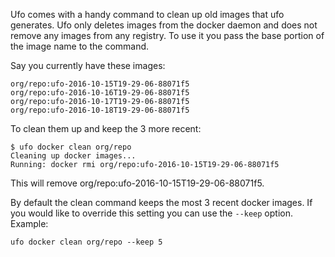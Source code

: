 Ufo comes with a handy command to clean up old images that ufo generates. Ufo only deletes images from the docker daemon and does not remove any images from any registry.  To use it you pass the base portion of the image name to the command.

Say you currently have these images:

    org/repo:ufo-2016-10-15T19-29-06-88071f5
    org/repo:ufo-2016-10-16T19-29-06-88071f5
    org/repo:ufo-2016-10-17T19-29-06-88071f5
    org/repo:ufo-2016-10-18T19-29-06-88071f5

To clean them up and keep the 3 more recent:

    $ ufo docker clean org/repo
    Cleaning up docker images...
    Running: docker rmi org/repo:ufo-2016-10-15T19-29-06-88071f5

This will remove org/repo:ufo-2016-10-15T19-29-06-88071f5.

By default the clean command keeps the most 3 recent docker images. If you would like to override this setting you can use the `--keep` option. Example:

    ufo docker clean org/repo --keep 5
